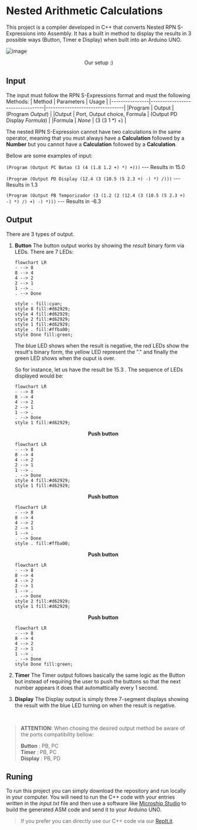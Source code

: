 # Nested Arithmetic Calculations
This project is a compiler developed in C++ that converts Nested RPN S-Expressions into Assembly. It has a built in method to display the results in 3 possible ways (Button, Timer e Display) when built into an Arduino UNO.

![image](https://user-images.githubusercontent.com/61120380/169628190-4e31e825-b363-4fdf-997d-64079a0115d5.png)
 <p align="center"> Our setup :) </p>
 
## Input
The input must follow the RPN S-Expressions format and must the following Methods:
|     Method     |      Parameters                 |            Usage                |
|----------------|---------------------------------|---------------------------------|
|Program         |     Output                      |   (Program _Output_)            |
|Output          |  Port, Output choice, Formula   |   (Output PD Display _Formula_) |
|Formula         |  _None_                         |   (3 (3 1 *) +)                 |

The nested RPN S-Expression cannot have two calculations in the same operator, meaning that you must always have a **Calculation** followed by a **Number** but you cannot have a **Calculation** followed by a **Calculation**.

Bellow are some examples of input:

`(Program (Output PC Botao (3 (4 (1.8 1.2 +) *) +)))` --- Results in 15.0

`(Program (Output PD Display (12.4 (3 (10.5 (5 2.3 +) -) *) /)))` --- Results in 1.3

`(Program (Output PB Temporizador (3 (1.2 (2 (12.4 (3 (10.5 (5 2.3 +) -) *) /) +) -) *)))` --- Results in -6.3

## Output
There are 3 types of output.
1. **Button**
		The button output works by showing the *result* binary form via LEDs.  There are 7 LEDs:
	``` mermaid
	flowchart LR 
	- --> 8  
	8 --> 4  
	4 --> 2
	2 --> 1
	1 --> .
	. --> Done
	
	style - fill:cyan;
	style 8 fill:#d62929;
	style 4 fill:#d62929;
	style 2 fill:#d62929;
	style 1 fill:#d62929;
	style . fill:#ffba00;
	style Done fill:green;
	```
	The blue LED shows when the result is negative, the red LEDs show the result's binary form, the yellow LED represent the "." and finally the green LED shows when the ouput is over.
	
	So for instance, let us have the result be 15.3 . The sequence of LEDs displayed would be:
	
	``` mermaid
	flowchart LR 
	- --> 8  
	8 --> 4  
	4 --> 2
	2 --> 1
	1 --> .
	. --> Done
	style 1 fill:#d62929;
	```
	<p align="center"><strong>Push button</strong></p>
	
	``` mermaid
	flowchart LR 
	- --> 8  
	8 --> 4  
	4 --> 2
	2 --> 1
	1 --> .
	. --> Done
	style 4 fill:#d62929;
	style 1 fill:#d62929;
	```
	<p align="center"><strong>Push button</strong></p>
	
	``` mermaid
	flowchart LR 
	- --> 8  
	8 --> 4  
	4 --> 2
	2 --> 1
	1 --> .
	. --> Done
	style . fill:#ffba00;
	```
	<p align="center"><strong>Push button</strong></p>
	
	``` mermaid
	flowchart LR 
	- --> 8  
	8 --> 4  
	4 --> 2
	2 --> 1
	1 --> .
	. --> Done
	style 2 fill:#d62929;
	style 1 fill:#d62929;
	```
	<p align="center"><strong>Push button</strong></p>
	
	``` mermaid
	flowchart LR 
	- --> 8  
	8 --> 4  
	4 --> 2
	2 --> 1
	1 --> .
	. --> Done
	style Done fill:green;
	```
		
2. **Timer**
	The Timer output follows basically the same logic as the Button but instead of requiring the user to push the buttons so that the next number appears it does that automattically every 1 second.
	
3. **Display**
	The Display output is simply three 7-segment displays showing the result with the blue LED turning on when the result is negative.

  <br />
  
> **ATTENTION:**
> When chosing the desired output method be aware of the ports compatibility bellow:
> 
> **Button** : PB, PC <br />
> **Timer** : PB, PC <br />
> **Display** : PB, PD <br />

## Runing

To run this project you can simply download the repository and run locally in your computer. You will need to run the C++ code with your entries written in the *input.txt* file and then use a software like [Microship Studio](https://www.microchip.com/en-us/tools-resources/develop/microchip-studio) to build the generated ASM code and send it to your Arduino UNO.

> If you prefer you can directly use our C++ code via our [Replt.it](https://replit.com/@GiovanniPaiva/Tipos#main.cpp).



